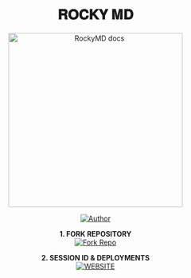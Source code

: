 <h1 align="center"> 𝐑𝐎𝐂𝐊𝐘 𝐌𝐃 </h1>

<p align="center">
  <a href="https://github.com/omesh139/Pair/tree/main">
    <img alt="RockyMD docs" height="350" src="blob:https://imgur.com/2940db15-840f-4933-bd46-d0f6d2316b07">
  </a>
</p>
    
</a>
</p>
<p align="center">
<a href="https://github.com/omesh139/Pair/tree/main"><img title="Author" src="https://img.shields.io/badge/RockyMD-darkgreen?style=for-the-badge&logo=whatsapp"></a>
<p/>

<p align="center">
    <strong>1. FORK REPOSITORY</strong>
  <br>
    <a href="https://github.com/omesh139/Pair/fork" target="_blank">
        <img alt="Fork Repo" src="https://img.shields.io/badge/Fork%20Repo-100000?style=for-the-badge&logo=scan&logoColor=white&labelColor=darkblue&color=darkblue"/>
    </a>
</p>

<p align="center">
    <strong>2. SESSION ID & DEPLOYMENTS</strong>
    <br>
    <a href="https://www.rockymd.netlyfy/" target="_blank">
        <img alt="WEBSITE" src="https://img.shields.io/badge/Let%27s_Go-100000?style=for-the-badge&logo=scan&logoColor=white&labelColor=darkred&color=darkred"/>
    </a>
</p>
